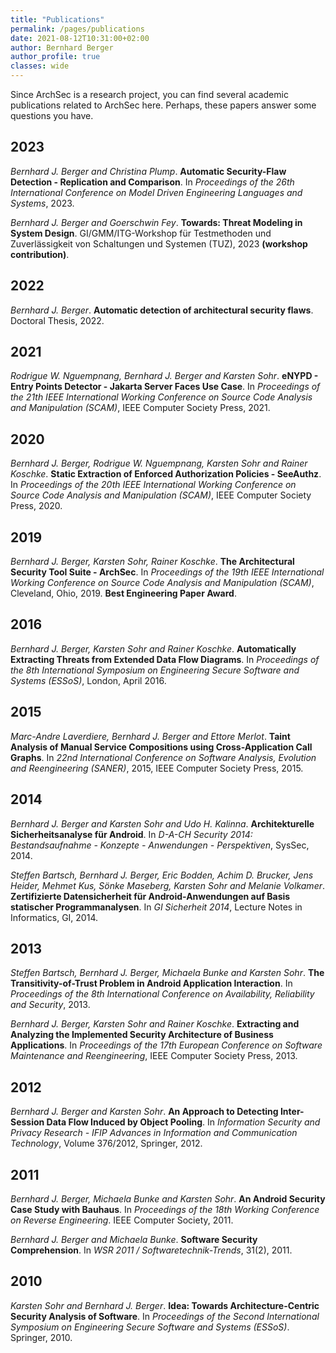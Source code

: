 ```yaml
---
title: "Publications"
permalink: /pages/publications
date: 2021-08-12T10:31:00+02:00
author: Bernhard Berger
author_profile: true
classes: wide
---
```


Since ArchSec is a research project, you can find several academic publications
related to ArchSec here. Perhaps, these papers answer some questions you have.

## 2023
_Bernhard J. Berger and Christina Plump_. **Automatic Security-Flaw Detection - Replication and Comparison**.
In _Proceedings of the 26th International Conference on Model Driven Engineering Languages and Systems_, 2023.

_Bernhard J. Berger and Goerschwin Fey_. **Towards: Threat Modeling in System
Design**. GI/GMM/ITG-Workshop für Testmethoden und Zuverlässigkeit von Schaltungen
und Systemen (TUZ), 2023 **(workshop contribution)**.

## 2022
_Bernhard J. Berger_. **Automatic detection of architectural security flaws**.
Doctoral Thesis, 2022.

## 2021
_Rodrigue W. Nguempnang, Bernhard J. Berger and Karsten Sohr_. **eNYPD - Entry
Points Detector - Jakarta Server Faces Use Case**. In _Proceedings of the 21th
IEEE International Working Conference on Source Code Analysis and Manipulation
(SCAM)_, IEEE Computer Society Press, 2021.

## 2020
_Bernhard J. Berger, Rodrigue W. Nguempnang, Karsten Sohr and Rainer Koschke_.
**Static Extraction of Enforced Authorization Policies - SeeAuthz**. In
_Proceedings of the 20th IEEE International Working Conference on Source Code
Analysis and Manipulation (SCAM)_, IEEE Computer Society Press, 2020.

## 2019
_Bernhard J. Berger, Karsten Sohr, Rainer Koschke_. **The Architectural Security
Tool Suite - ArchSec**. In _Proceedings of the 19th IEEE International Working
Conference on Source Code Analysis and Manipulation (SCAM)_, Cleveland, Ohio, 2019.
**Best Engineering Paper Award**.

## 2016
_Bernhard J. Berger, Karsten Sohr and Rainer Koschke_. **Automatically Extracting
Threats from Extended Data Flow Diagrams**. In _Proceedings of the 8th International
Symposium on Engineering Secure Software and Systems (ESSoS)_, London, April 2016.

## 2015
_Marc-Andre Laverdiere, Bernhard J. Berger and Ettore Merlot_. **Taint Analysis of
Manual Service Compositions using Cross-Application Call Graphs**. In _22nd
International Conference on Software Analysis, Evolution and Reengineering (SANER)_,
2015, IEEE Computer Society Press, 2015.

## 2014
_Bernhard J. Berger and Karsten Sohr and Udo H. Kalinna_. **Architekturelle
Sicherheitsanalyse für Android**. In _D-A-CH Security 2014: Bestandsaufnahme -
Konzepte - Anwendungen - Perspektiven_, SysSec, 2014.

_Steffen Bartsch, Bernhard J. Berger, Eric Bodden, Achim D. Brucker, Jens Heider,
Mehmet Kus, Sönke Maseberg, Karsten Sohr and Melanie Volkamer_. **Zertifizierte
Datensicherheit für Android-Anwendungen auf Basis statischer Programmanalysen**.
In _GI Sicherheit 2014_, Lecture Notes in Informatics, GI, 2014.

## 2013
_Steffen Bartsch, Bernhard J. Berger, Michaela Bunke and Karsten Sohr_. **The
Transitivity-of-Trust Problem in Android Application Interaction**. In _Proceedings
of the 8th International Conference on Availability, Reliability and Security_, 2013.

_Bernhard J. Berger, Karsten Sohr and Rainer Koschke_. **Extracting and Analyzing
the Implemented Security Architecture of Business Applications**. In _Proceedings
of the 17th European Conference on Software Maintenance and Reengineering_,
IEEE Computer Society Press, 2013.

## 2012
_Bernhard J. Berger and Karsten Sohr_. **An Approach to Detecting Inter-Session
Data Flow Induced by Object Pooling**. In _Information Security and Privacy
Research - IFIP Advances in Information and Communication Technology_, Volume
376/2012, Springer, 2012.

## 2011
_Bernhard J. Berger, Michaela Bunke and Karsten Sohr_. **An Android Security Case
Study with Bauhaus**. In _Proceedings of the 18th Working Conference on Reverse
Engineering_. IEEE Computer Society, 2011.

_Bernhard J. Berger and Michaela Bunke_. **Software Security Comprehension**. In
_WSR 2011 / Softwaretechnik-Trends_, 31(2), 2011.

## 2010
_Karsten Sohr and Bernhard J. Berger_. **Idea: Towards Architecture-Centric Security
Analysis of Software**. In _Proceedings of the Second International Symposium on
Engineering Secure Software and Systems (ESSoS)_. Springer, 2010.
